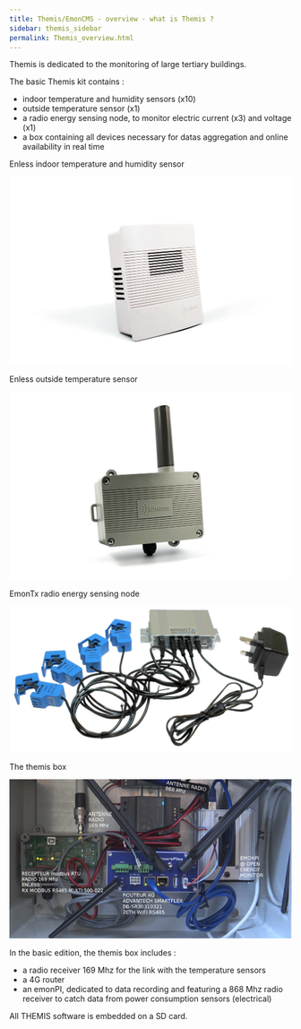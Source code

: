 ```yaml
---
title: Themis/EmonCMS - overview - what is Themis ? 
sidebar: themis_sidebar
permalink: Themis_overview.html
---
```

Themis is dedicated to the monitoring of large tertiary buildings.

The basic Themis kit contains :
- indoor temperature and humidity sensors (x10)
- outside temperature sensor (x1)
- a radio energy sensing node, to monitor electric current (x3) and voltage (x1)
- a box containing all devices necessary for datas aggregation and online availability in real time

Enless indoor temperature and humidity sensor

![TRH sensors](TX_TEMP_AMB_700-021.png)

Enless outside temperature sensor

![outside temperature sensor](TX_TEMP_INS_800-021.png)

EmonTx radio energy sensing node

![emonTx](emontx.jpg)

The themis box

![themis](themis_000051.png)

In the basic edition, the themis box includes :

- a radio receiver 169 Mhz for the link with the temperature sensors
- a 4G router
- an emonPI, dedicated to data recording and featuring a 868 Mhz radio receiver to catch data from power consumption sensors (electrical)

All THEMIS software is embedded on a SD card.